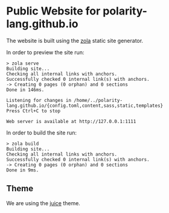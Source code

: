 # Public Website for polarity-lang.github.io

The website is built using the [zola](https://www.getzola.org/) static site generator.

In order to preview the site run:

```console
> zola serve
Building site...
Checking all internal links with anchors.
Successfully checked 0 internal link(s) with anchors.
-> Creating 0 pages (0 orphan) and 0 sections
Done in 146ms.

Listening for changes in /home/../polarity-lang.github.io/{config.toml,content,sass,static,templates}
Press Ctrl+C to stop

Web server is available at http://127.0.0.1:1111
```

In order to build the site run:

```
> zola build
Building site...
Checking all internal links with anchors.
Successfully checked 0 internal link(s) with anchors.
-> Creating 0 pages (0 orphan) and 0 sections
Done in 9ms.
```

## Theme

We are using the [juice](https://github.com/huhu/juice) theme.
